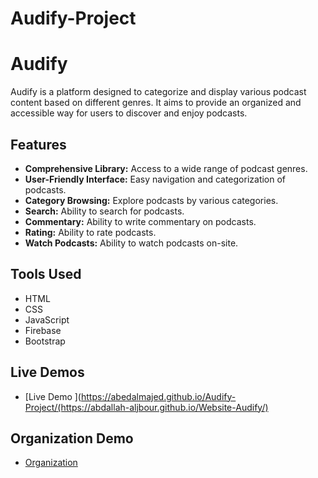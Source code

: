 # Audify-Project

# Audify

Audify is a platform designed to categorize and display various podcast content based on different genres. It aims to provide an organized and accessible way for users to discover and enjoy podcasts.

## Features

- **Comprehensive Library:** Access to a wide range of podcast genres.
- **User-Friendly Interface:** Easy navigation and categorization of podcasts.
- **Category Browsing:** Explore podcasts by various categories.
- **Search:** Ability to search for podcasts.
- **Commentary:** Ability to write commentary on podcasts.
- **Rating:** Ability to rate podcasts.
- **Watch Podcasts:** Ability to watch podcasts on-site.

## Tools Used

- HTML
- CSS
- JavaScript
- Firebase
- Bootstrap

## Live Demos

- [Live Demo ](https://abedalmajed.github.io/Audify-Project/(https://abdallah-aljbour.github.io/Website-Audify/)

## Organization Demo
- [Organization](https://github.com/AbedAlmajed/Audify-Project)
